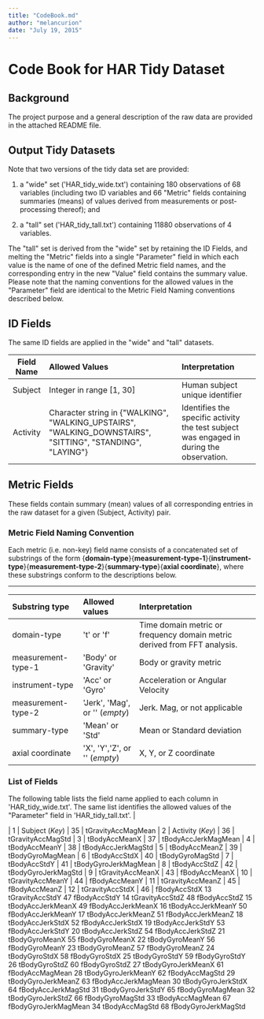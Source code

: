 ```yaml
---
title: "CodeBook.md"
author: "melancurion"
date: "July 19, 2015"
---
```


# Code Book for HAR Tidy Dataset
## Background
The project purpose and a general description of the raw data are provided in the attached README file.

## Output Tidy Datasets
Note that two versions of the tidy data set are provided:

1. a "wide" set ('HAR_tidy_wide.txt') containing 180 observations of 68 variables (including two ID variables and 66 "Metric" fields containing summaries (means) of values derived from measurements or post-processing thereof); and

2. a "tall" set ('HAR_tidy_tall.txt') containing 11880 observations of 4 variables.

The "tall" set is derived from the "wide" set by retaining the ID Fields, and melting the "Metric" fields into a single "Parameter" field in which each value is the name of one of the defined Metric field names, and the corresponding entry in the new "Value" field contains the summary value. Please note that the naming conventions for the allowed values in the "Parameter" field are identical to the Metric Field Naming conventions described below.

## ID Fields
The same ID fields are applied in the "wide" and "tall" datasets.

| Field Name    | Allowed Values                                                       | Interpretation        |
| :-----------: | :------------------------------------------------------------------- | :-------------------- |
| Subject       | Integer in range [1, 30]                                             |  Human subject unique identifier | 
| Activity      | Character string in {"WALKING", "WALKING_UPSTAIRS", "WALKING_DOWNSTAIRS", "SITTING", "STANDING", "LAYING"} | Identifies the specific activity the test subject was engaged in during the observation. |

## Metric Fields
These fields contain summary (mean) values of all corresponding entries in the raw dataset for a given (Subject, Activity) pair.

### Metric Field Naming Convention
Each metric (i.e. non-key) field name consists of a concatenated set of substrings
of the form
{**domain-type**}{**measurement-type-1**}{**instrument-type**}{**measurement-type-2**}{**summary-type**}{**axial coordinate**},
where these substrings conform to the descriptions below.

------------------------------------------------------------
| Substring type     |Allowed values | Interpretation      |
|:-------------------|:--------------| :-------------------|
| domain-type        | 't' or 'f'    | Time domain metric or frequency domain metric derived from FFT analysis. |
| measurement-type-1 | 'Body' or  'Gravity'  | Body or gravity metric |
| instrument-type    | 'Acc' or 'Gyro'    | Acceleration or Angular Velocity    |
| measurement-type-2 | 'Jerk', 'Mag', or '' (*empty*)     | Jerk. Mag, or not applicable |
| summary-type       | 'Mean' or 'Std'     | Mean or Standard deviation |
| axial coordinate   | 'X', 'Y','Z', or '' (*empty*)      | X, Y, or Z coordinate  |

### List of Fields
The following table lists the field name applied to each column
in 'HAR_tidy_wide.txt'. The same list identifies the allowed values
of the "Parameter" field in 'HAR_tidy_tall.txt'.
|

| 1       | Subject  (*Key*)    | 35      |  tGravityAccMagMean
| 2       | Activity (*Key*)    | 36      |  tGravityAccMagStd
| 3       | tBodyAccMeanX       | 37      |  tBodyAccJerkMagMean
| 4       | tBodyAccMeanY       | 38      |  tBodyAccJerkMagStd
| 5       | tBodyAccMeanZ       | 39      |  tBodyGyroMagMean
| 6       | tBodyAccStdX        | 40      |  tBodyGyroMagStd
| 7       | tBodyAccStdY        | 41      |  tBodyGyroJerkMagMean
| 8       | tBodyAccStdZ        | 42      |  tBodyGyroJerkMagStd
| 9       | tGravityAccMeanX    | 43      |  fBodyAccMeanX
| 10      | tGravityAccMeanY    | 44      |  fBodyAccMeanY
| 11      | tGravityAccMeanZ    | 45      |  fBodyAccMeanZ
| 12      | tGravityAccStdX     | 46      |  fBodyAccStdX
13        tGravityAccStdY       47        fBodyAccStdY
14        tGravityAccStdZ       48        fBodyAccStdZ
15        tBodyAccJerkMeanX     49        fBodyAccJerkMeanX
16        tBodyAccJerkMeanY     50        fBodyAccJerkMeanY
17        tBodyAccJerkMeanZ     51        fBodyAccJerkMeanZ
18        tBodyAccJerkStdX      52        fBodyAccJerkStdX
19        tBodyAccJerkStdY      53        fBodyAccJerkStdY
20        tBodyAccJerkStdZ      54        fBodyAccJerkStdZ
21        tBodyGyroMeanX        55        fBodyGyroMeanX
22        tBodyGyroMeanY        56        fBodyGyroMeanY
23        tBodyGyroMeanZ        57        fBodyGyroMeanZ
24        tBodyGyroStdX         58        fBodyGyroStdX
25        tBodyGyroStdY         59        fBodyGyroStdY
26        tBodyGyroStdZ         60        fBodyGyroStdZ
27        tBodyGyroJerkMeanX    61        fBodyAccMagMean
28        tBodyGyroJerkMeanY    62        fBodyAccMagStd
29        tBodyGyroJerkMeanZ    63        fBodyAccJerkMagMean
30        tBodyGyroJerkStdX     64        fBodyAccJerkMagStd
31        tBodyGyroJerkStdY     65        fBodyGyroMagMean
32        tBodyGyroJerkStdZ     66        fBodyGyroMagStd
33        tBodyAccMagMean       67        fBodyGyroJerkMagMean
34        tBodyAccMagStd        68        fBodyGyroJerkMagStd


